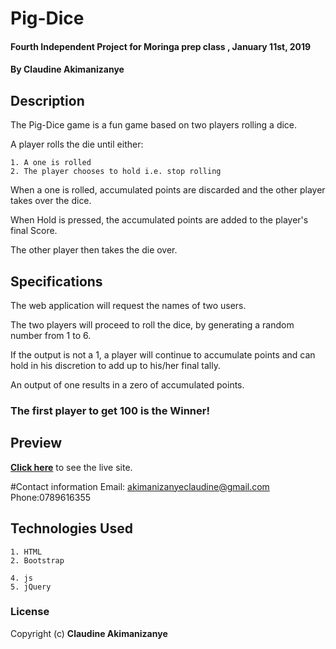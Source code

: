 # Pig-Dice
#### Fourth Independent Project for Moringa prep class , January 11st, 2019
#### By **Claudine Akimanizanye**

## Description
The Pig-Dice game is a fun game based on two players rolling a dice.

A player rolls the die until either:

    1. A one is rolled
    2. The player chooses to hold i.e. stop rolling

When a one is rolled, accumulated points are discarded and the other player takes over the dice.

When Hold is pressed, the accumulated points are added to the player's final Score.

The other player then takes the die over.

## Specifications
The web application will request the names of two users.

The two players will proceed to roll the dice, by generating a random number from 1 to 6.

If the output is not a 1, a player will continue to accumulate points and can hold in his discretion to add up to his/her final tally.

An output of one results in a zero of accumulated points. 

### The first player to get 100 is the Winner!

## Preview
**[Click here](https://devwaweru.github.io/Pig-Dice)** to see the live site.

#Contact information 
Email: akimanizanyeclaudine@gmail.com Phone:0789616355


## Technologies Used
    1. HTML
    2. Bootstrap
  
    4. js
    5. jQuery



### License
Copyright (c) **Claudine Akimanizanye**
